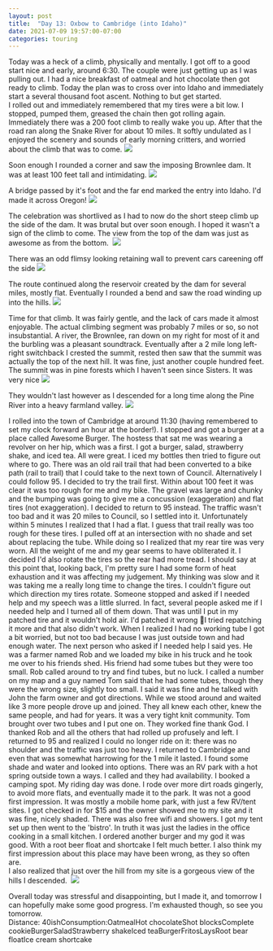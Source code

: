 ```yaml
---
layout: post
title:  "Day 13: Oxbow to Cambridge (into Idaho)"
date: 2021-07-09 19:57:00-07:00
categories: touring
---
```

Today was a heck of a climb, physically and mentally. I got off to a good start nice and early, around 6:30. The couple were just getting up as I was pulling out. I had a nice breakfast of oatmeal and hot chocolate then got ready to climb. Today the plan was to cross over into Idaho and immediately start a several thousand foot ascent. Nothing to but get started.   
I rolled out and immediately remembered that my tires were a bit low. I stopped, pumped them, greased the chain then got rolling again. Immediately there was a 200 foot climb to really wake you up. After that the road ran along the Snake River for about 10 miles. It softly undulated as I enjoyed the scenery and sounds of early morning critters, and worried about the climb that was to come.
[![](/assets/1625885839867647-0.png)](/assets/1625885839867647-0.png)
  
Soon enough I rounded a corner and saw the imposing Brownlee dam. It was at least 100 feet tall and intimidating.
[![](/assets/1625885833298842-1.png)](/assets/1625885833298842-1.png)
  
A bridge passed by it's foot and the far end marked the entry into Idaho. I'd made it across Oregon!
[![](/assets/1625885823699429-2.png)](/assets/1625885823699429-2.png)
  
The celebration was shortlived as I had to now do the short steep climb up the side of the dam. It was brutal but over soon enough. I hoped it wasn't a sign of the climb to come. The view from the top of the dam was just as awesome as from the bottom. 
[![](/assets/1625885813317085-3.png)](/assets/1625885813317085-3.png)
  
There was an odd flimsy looking retaining wall to prevent cars careening off the side
[![](/assets/1625885802953928-4.png)](/assets/1625885802953928-4.png)
  
The route continued along the reservoir created by the dam for several miles, mostly flat. Eventually I rounded a bend and saw the road winding up into the hills.
[![](/assets/1625885795660337-5.png)](/assets/1625885795660337-5.png)
  
Time for that climb. It was fairly gentle, and the lack of cars made it almost enjoyable. The actual climbing segment was probably 7 miles or so, so not insubstantial. A river, the Brownlee, ran down on my right for most of it and the burbling was a pleasant soundtrack. Eventually after a 2 mile long left-right switchback I crested the summit, rested then saw that the summit was actually the top of the next hill. It was fine, just another couple hundred feet. The summit was in pine forests which I haven't seen since Sisters. It was very nice
[![](/assets/1625885784142464-6.png)](/assets/1625885784142464-6.png)
  
They wouldn't last however as I descended for a long time along the Pine River into a heavy farmland valley. [![](/assets/1625885776174908-7.png)](/assets/1625885776174908-7.png)
  

  
I rolled into the town of Cambridge at around 11:30 (having remembered to set my clock forward an hour at the border!). I stopped and got a burger at a place called Awesome Burger. The hostess that sat me was wearing a revolver on her hip, which was a first. I got a burger, salad, strawberry shake, and iced tea. All were great. I iced my bottles then tried to figure out where to go. There was an old rail trail that had been converted to a bike path (rail to trail) that I could take to the next town of Council. Alternatively I could follow 95. I decided to try the trail first. Within about 100 feet it was clear it was too rough for me and my bike. The gravel was large and chunky and the bumping was going to give me a concussion (exaggeration) and flat tires (not exaggeration). I decided to return to 95 instead. The traffic wasn't too bad and it was 20 miles to Council, so I settled into it. Unfortunately within 5 minutes I realized that I had a flat. I guess that trail really was too rough for these tires. I pulled off at an intersection with no shade and set about replacing the tube. While doing so I realized that my rear tire was very worn. All the weight of me and my gear seems to have obliterated it. I decided I'd also rotate the tires so the rear had more tread. I should say at this point that, looking back, I'm pretty sure I had some form of heat exhaustion and it was affecting my judgement. My thinking was slow and it was taking me a really long time to change the tires. I couldn't figure out which direction my tires rotate. Someone stopped and asked if I needed help and my speech was a little slurred. In fact, several people asked me if I needed help and I turned all of them down. That was until I put in my patched tire and it wouldn't hold air. I'd patched it wrong 🤦I tried repatching it more and that also didn't work. When I realized I had no working tube I got a bit worried, but not too bad because I was just outside town and had enough water. The next person who asked if I needed help I said yes. He was a farmer named Rob and we loaded my bike in his truck and he took me over to his friends shed. His friend had some tubes but they were too small. Rob called around to try and find tubes, but no luck. I called a number on my map and a guy named Tom said that he had some tubes, though they were the wrong size, slightly too small. I said it was fine and he talked with John the farm owner and got directions. While we stood around and waited like 3 more people drove up and joined. They all knew each other, knew the same people, and had for years. It was a very tight knit community. Tom brought over two tubes and I put one on. They worked fine thank God. I thanked Rob and all the others that had rolled up profusely and left. I returned to 95 and realized I could no longer ride on it: there was no shoulder and the traffic was just too heavy. I returned to Cambridge and even that was somewhat harrowing for the 1 mile it lasted. I found some shade and water and looked into options. There was an RV park with a hot spring outside town a ways. I called and they had availability. I booked a camping spot. My riding day was done. I rode over more dirt roads gingerly, to avoid more flats, and eventually made it to the park. It was not a good first impression. It was mostly a mobile home park, with just a few RV/tent sites. I got checked in for $15 and the owner showed me to my site and it was fine, nicely shaded. There was also free wifi and showers. I got my tent set up then went to the 'bistro'. In truth it was just the ladies in the office cooking in a small kitchen. I ordered another burger and my god it was good. With a root beer float and shortcake I felt much better. I also think my first impression about this place may have been wrong, as they so often are.   
I also realized that just over the hill from my site is a gorgeous view of the hills I descended. 
[![](/assets/1625960152054080-0.png)](/assets/1625960152054080-0.png)
  
Overall today was stressful and disappointing, but I made it, and tomorrow I can hopefully make some good progress. I'm exhausted though, so see you tomorrow.  
Distance: 40ishConsumption:OatmealHot chocolateShot blocksComplete cookieBurgerSaladStrawberry shakeIced teaBurgerFritosLaysRoot bear floatIce cream shortcake
